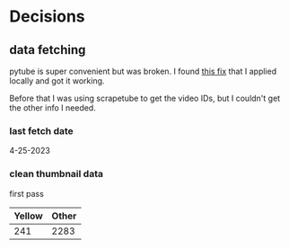 # Decisions

## data fetching

pytube is super convenient but was broken. I found [this fix](https://github.com/pytube/pytube/pull/1559/files) that I applied locally and got it working.

Before that I was using scrapetube to get the video IDs, but I couldn't get the other info I needed.

### last fetch date

4-25-2023

### clean thumbnail data

first pass

| Yellow | Other |
| ------ | ----- |
|    241 |  2283 |
